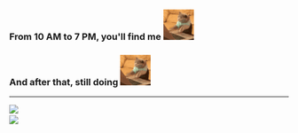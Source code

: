 ### From 10 AM to 7 PM, you'll find me <img src="https://github.com/SaeedMolaiy/SaeedMolaiy/blob/main/cat-typing.gif" alt="cat" width="55" />  
### And after that, still doing <img src="https://github.com/SaeedMolaiy/SaeedMolaiy/blob/main/cat-typing.gif" alt="cat" width="55" />

<hr/>

![](https://nirzak-streak-stats.vercel.app/?user=SaeedMolaiy&theme=onedark&hide_border=false)<br/>
![](https://github-readme-stats.vercel.app/api/top-langs/?username=SaeedMolaiy&theme=onedark&hide_border=false&include_all_commits=true&count_private=true&layout=compact)<br/>
